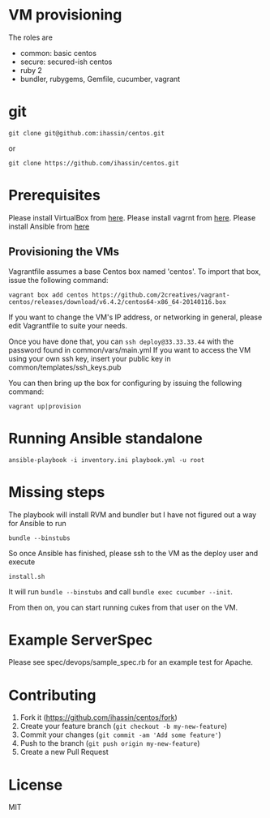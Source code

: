 # VM provisioning

The roles are
- common: basic centos
- secure: secured-ish centos
- ruby 2
- bundler, rubygems, Gemfile, cucumber, vagrant

# git

```
git clone git@github.com:ihassin/centos.git
```

or

```
git clone https://github.com/ihassin/centos.git
```

# Prerequisites

Please install VirtualBox from [here](https://www.virtualbox.org/wiki/Downloads).
Please install vagrnt from [here](https://docs.vagrantup.com/v2/installation).
Please install Ansible from [here](http://docs.ansible.com/ansible/intro_installation.html#getting-ansible)

## Provisioning the VMs

Vagrantfile assumes a base Centos box named 'centos'. To import that box, issue the following command:

```
vagrant box add centos https://github.com/2creatives/vagrant-centos/releases/download/v6.4.2/centos64-x86_64-20140116.box
```

If you want to change the VM's IP address, or networking in general, please edit Vagrantfile to suite your needs.

Once you have done that, you can ```ssh deploy@33.33.33.44``` with the password found in common/vars/main.yml
If you want to access the VM using your own ssh key, insert your public key in common/templates/ssh_keys.pub

You can then bring up the box for configuring by issuing the following command:

```
vagrant up|provision
```

# Running Ansible standalone

```
ansible-playbook -i inventory.ini playbook.yml -u root
```

# Missing steps

The playbook will install RVM and bundler but I have not figured out a way for Ansible to run

```
bundle --binstubs
```

So once Ansible has finished, please ssh to the VM as the deploy user and execute

```
install.sh
```

It will run ```bundle --binstubs``` and call ```bundle exec cucumber --init```.

From then on, you can start running cukes from that user on the VM.

# Example ServerSpec

Please see spec/devops/sample_spec.rb for an example test for Apache.

# Contributing

1. Fork it (https://github.com/ihassin/centos/fork)
2. Create your feature branch (`git checkout -b my-new-feature`)
3. Commit your changes (`git commit -am 'Add some feature'`)
4. Push to the branch (`git push origin my-new-feature`)
5. Create a new Pull Request

# License

MIT

